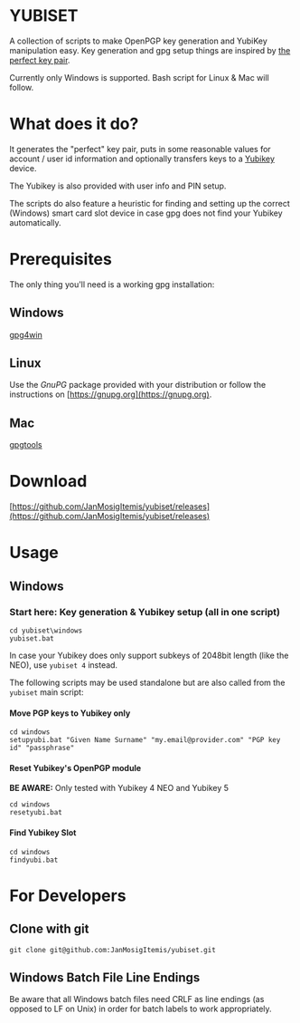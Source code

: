 # YUBISET  
A collection of scripts to make OpenPGP key generation and YubiKey manipulation easy. Key generation and gpg setup things are inspired by [the perfect key pair](https://blog.eleven-labs.com/en/openpgp-almost-perfect-key-pair-part-1).

Currently only Windows is supported. Bash script for Linux & Mac will follow.

# What does it do?
It generates the "perfect" key pair, puts in some reasonable values for account / user id information and optionally transfers keys to a [Yubikey](www.yubico.com) device.

The Yubikey is also provided with user info and PIN setup.

The scripts do also feature a heuristic for finding and setting up the correct (Windows) smart card slot device in case gpg does not find your Yubikey automatically.

# Prerequisites  
The only thing you'll need is a working gpg installation:

## Windows  
[gpg4win](https://www.gpg4win.org)

## Linux  
Use the *GnuPG* package provided with your distribution or follow the instructions on [https://gnupg.org](https://gnupg.org).

## Mac  
[gpgtools](https://gpgtools.org)

# Download
[https://github.com/JanMosigItemis/yubiset/releases](https://github.com/JanMosigItemis/yubiset/releases)

# Usage

## Windows

### Start here: Key generation & Yubikey setup (all in one script)
```
cd yubiset\windows
yubiset.bat
```
In case your Yubikey does only support subkeys of 2048bit length (like the NEO), use `yubiset 4` instead.

The following scripts may be used standalone but are also called from the `yubiset` main script:
#### Move PGP keys to Yubikey only
```
cd windows
setupyubi.bat "Given Name Surname" "my.email@provider.com" "PGP key id" "passphrase"
```

#### Reset Yubikey's OpenPGP module
**BE AWARE:** Only tested with Yubikey 4 NEO and Yubikey 5
```
cd windows
resetyubi.bat
```

#### Find Yubikey Slot
```
cd windows
findyubi.bat
```

# For Developers
## Clone with git  
```
git clone git@github.com:JanMosigItemis/yubiset.git
```
## Windows Batch File Line Endings
Be aware that all Windows batch files need CRLF as line endings (as opposed to LF on Unix) in order for batch labels to work appropriately.
